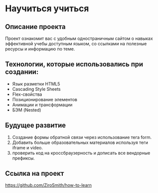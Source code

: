 # Научиться учиться

## Описание проекта
Проект ознакомит вас с удобным одностраничным сайтом о навыках эффективной учебы доступным языком, со ссылками на полезные ресурсы и информацию по теме.

## Технологии, которые использовались при создании:
- Язык разметки HTML5
- Cascading Style Sheets
- Flex-свойства
- Позиционирование элементов
- Анимации и трансформации
- БЭМ (Nested)

## Будущее развитие  
1. Создание формы обратной связи через использование тега form.
2. Добавить больше образовательных материалов используя теги iframe и video.
3. проверить код на кроссбраузерность и дописать все вендорные префиксы.

## Ссылка на проект

https://github.com/ZiroSmith/how-to-learn

